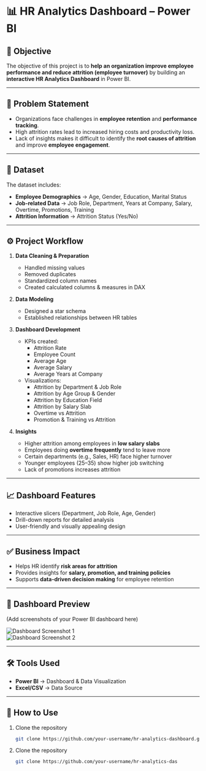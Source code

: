 # 📊 HR Analytics Dashboard – Power BI

## 🎯 Objective
The objective of this project is to **help an organization improve employee performance and reduce attrition (employee turnover)** by building an **interactive HR Analytics Dashboard** in Power BI.

---

## 🔑 Problem Statement
- Organizations face challenges in **employee retention** and **performance tracking**.  
- High attrition rates lead to increased hiring costs and productivity loss.  
- Lack of insights makes it difficult to identify the **root causes of attrition** and improve **employee engagement**.

---

## 📂 Dataset
The dataset includes:  
- **Employee Demographics** → Age, Gender, Education, Marital Status  
- **Job-related Data** → Job Role, Department, Years at Company, Salary, Overtime, Promotions, Training  
- **Attrition Information** → Attrition Status (Yes/No)

---

## ⚙️ Project Workflow
1. **Data Cleaning & Preparation**
   - Handled missing values  
   - Removed duplicates  
   - Standardized column names  
   - Created calculated columns & measures in DAX  

2. **Data Modeling**
   - Designed a star schema  
   - Established relationships between HR tables  

3. **Dashboard Development**
   - KPIs created:
     - Attrition Rate  
     - Employee Count  
     - Average Age  
     - Average Salary  
     - Average Years at Company  
   - Visualizations:
     - Attrition by Department & Job Role  
     - Attrition by Age Group & Gender  
     - Attrition by Education Field  
     - Attrition by Salary Slab  
     - Overtime vs Attrition  
     - Promotion & Training vs Attrition  

4. **Insights**
   - Higher attrition among employees in **low salary slabs**  
   - Employees doing **overtime frequently** tend to leave more  
   - Certain departments (e.g., Sales, HR) face higher turnover  
   - Younger employees (25–35) show higher job switching  
   - Lack of promotions increases attrition  

---

## 📈 Dashboard Features
- Interactive slicers (Department, Job Role, Age, Gender)  
- Drill-down reports for detailed analysis  
- User-friendly and visually appealing design  

---

## ✅ Business Impact
- Helps HR identify **risk areas for attrition**  
- Provides insights for **salary, promotion, and training policies**  
- Supports **data-driven decision making** for employee retention  

---

## 📸 Dashboard Preview
(Add screenshots of your Power BI dashboard here)  

![Dashboard Screenshot 1](images/dashboard1.png)  
![Dashboard Screenshot 2](images/dashboard2.png)  

---

## 🛠️ Tools Used
- **Power BI** → Dashboard & Data Visualization  
- **Excel/CSV** → Data Source  

---
## 🚀 How to Use
1. Clone the repository  
   ```bash
   git clone https://github.com/your-username/hr-analytics-dashboard.git
1. Clone the repository  
   ```bash
   git clone https://github.com/your-username/hr-analytics-das
